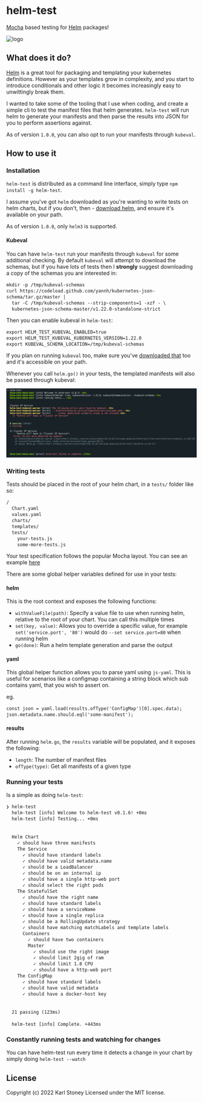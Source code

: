 # helm-test

[Mocha](https://mochajs.org/) based testing for [Helm](https://github.com/kubernetes/helm) packages!

![logo](screenshots/page-logo.png)

## What does it do?

[Helm](https://github.com/kubernetes/helm) is a great tool for packaging and templating your kubernetes definitions. However as your templates grow in complexity, and you start to introduce conditionals and other logic it becomes increasingly easy to unwittingly break them.

I wanted to take some of the tooling that I use when coding, and create a simple cli to test the manifest files that helm generates. `helm-test` will run helm to generate your manifests and then parse the results into JSON for you to perform assertions against.

As of version `1.0.0`, you can also opt to run your manifests through `kubeval`.

## How to use it

### Installation

`helm-test` is distributed as a command line interface, simply type `npm install -g helm-test`.

I assume you've got `helm` downloaded as you're wanting to write tests on helm charts, but if you don't, then - [download helm](https://github.com/helm/helm/releases), and ensure it's available on your path.

As of version `1.0.0`, only `helm3` is supported.

#### Kubeval

You can have `helm-test` run your manifests through `kubeval` for some additional checking. By default `kubeval` will attempt to download the schemas, but if you have lots of tests then I **strongly** suggest downloading a copy of the schemas you are interested in:

```
mkdir -p /tmp/kubeval-schemas
curl https://codeload.github.com/yannh/kubernetes-json-schema/tar.gz/master |
  tar -C /tmp/kubeval-schemas --strip-components=1 -xzf - \
  kubernetes-json-schema-master/v1.22.0-standalone-strict
```

Then you can enable kubeval in `helm-test`:

```
export HELM_TEST_KUBEVAL_ENABLED=true
export HELM_TEST_KUBEVAL_KUBERNETES_VERSION=1.22.0
export KUBEVAL_SCHEMA_LOCATION=/tmp/kubeval-schemas
```

If you plan on running `kubeval` too, make sure you've [downloaded that](https://github.com/instrumenta/kubeval/releases) too and it's accessible on your path.

Whenever you call `helm.go()` in your tests, the templated manifests will also be passed through kubeval:

![kubeval](screenshots/kubeval.png)

### Writing tests

Tests should be placed in the root of your helm chart, in a `tests/` folder like so:

```
/
  Chart.yaml
  values.yaml
  charts/
  templates/
  tests/
    your-tests.js
    some-more-tests.js
```

Your test specification follows the popular Mocha layout. You can see an example [here](examples/service.js)

There are some global helper variables defined for use in your tests:

#### helm

This is the root context and exposes the following functions:

- `withValueFile(path)`: Specify a value file to use when running helm, relative to the root of your chart. You can call this multiple times
- `set(key, value)`: Allows you to override a specific value, for example `set('service.port', '80')` would do `--set service.port=80` when running helm
- `go(done)`: Run a helm template generation and parse the output

#### yaml

This global helper function allows you to parse yaml using `js-yaml`. This is useful for scenarios like a configmap containing a string block which sub contains yaml, that you wish to assert on.

eg.

```
const json = yaml.load(results.ofType('ConfigMap')[0].spec.data);
json.metadata.name.should.eql('some-manifest');
```

#### results

After running `helm.go`, the `results` variable will be populated, and it exposes the following:

- `length`: The number of manifest files
- `ofType(type)`: Get all manifests of a given type

### Running your tests

Is a simple as doing `helm-test`:

```
❯ helm-test
  helm-test [info] Welcome to helm-test v0.1.6! +0ms
  helm-test [info] Testing... +0ms


  Helm Chart
    ✓ should have three manifests
    The Service
      ✓ should have standard labels
      ✓ should have valid metadata.name
      ✓ should be a LoadBalancer
      ✓ should be on an internal ip
      ✓ should have a single http-web port
      ✓ should select the right pods
    The StatefulSet
      ✓ should have the right name
      ✓ should have standard labels
      ✓ should have a serviceName
      ✓ should have a single replica
      ✓ should be a RollingUpdate strategy
      ✓ should have matching matchLabels and template labels
      Containers
        ✓ should have two containers
        Master
          ✓ should use the right image
          ✓ should limit 2gig of ram
          ✓ should limit 1.8 CPU
          ✓ should have a http-web port
    The ConfigMap
      ✓ should have standard labels
      ✓ should have valid metadata
      ✓ should have a docker-host key


  21 passing (123ms)

  helm-test [info] Complete. +443ms
```

### Constantly running tests and watching for changes

You can have helm-test run every time it detects a change in your chart by simply doing `helm-test --watch`

## License

Copyright (c) 2022 Karl Stoney
Licensed under the MIT license.
